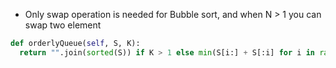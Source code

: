 * Only swap operation is needed for Bubble sort, and when N > 1 you can swap two element

```py
def orderlyQueue(self, S, K):
  return "".join(sorted(S)) if K > 1 else min(S[i:] + S[:i] for i in range(len(S)))
```
